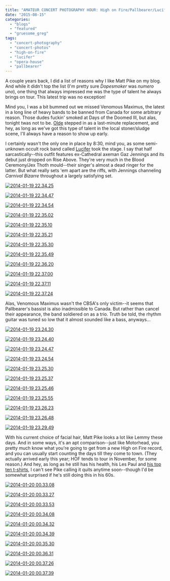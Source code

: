 ```yaml
---
title: "AMATEUR CONCERT PHOTOGRAPHY HOUR: High on Fire/Pallbearer/Lucifer @ Opera House, August 13, 2015"
date: "2015-08-15"
categories: 
  - "blogs"
  - "featured"
  - "gruesome_greg"
tags: 
  - "concert-photography"
  - "concert-photos"
  - "high-on-fire"
  - "lucifer"
  - "opera-house"
  - "pallbearer"
---
```


A couple years back, I did a list of reasons why I like Matt Pike on my blog. And while it didn't top the list (I'm pretty sure _Dopesmoker_ was _numero uno_), one thing that always impressed me was the type of talent he always brings on tour. This latest trip was no exception!

Mind you, I was a bit bummed out we missed Venomous Maximus, the latest in a long line of heavy bands to be banned from Canada for some arbitrary reason. Those dudes fuckin' smoked at Days of the Doomed III, but alas, tonight twas not to be. [Olde](https://hypaethralrecords.bandcamp.com/album/i) stepped in as a last-minute replacement, and hey, as long as we've got this type of talent in the local stoner/sludge scene, I'll always have a reason to show up early.

I certainly wasn't the only one in place by 8:30, mind you, as some semi-unknown occult rock band called [Lucifer](http://www.riseaboverecords.com/artists/riseaboveartists/lucifer/) took the stage. I say that half sarcastically--this outfit features ex-Cathedral axeman Gaz Jennings and its debut just dropped on Rise Above. They're very much in the Blood Ceremony/Jex Thoth mould--their singer's almost a dead ringer for the latter. But what really sets 'em apart are the riffs, with Jennings channeling _Carnival Bizarre_ throughout a largely satisfying set.

[![2014-01-19 22.34.25](https://hellbound.ca/wp-content/uploads/2015/08/2014-01-19-22.34.25-1024x768.jpg)](https://hellbound.ca/wp-content/uploads/2015/08/2014-01-19-22.34.25.jpg)

[![2014-01-19 22.34.47](https://hellbound.ca/wp-content/uploads/2015/08/2014-01-19-22.34.47.jpg)](https://hellbound.ca/wp-content/uploads/2015/08/2014-01-19-22.34.47.jpg)

[![2014-01-19 22.34.54](https://hellbound.ca/wp-content/uploads/2015/08/2014-01-19-22.34.54.jpg)](https://hellbound.ca/wp-content/uploads/2015/08/2014-01-19-22.34.54.jpg)

[![2014-01-19 22.35.02](https://hellbound.ca/wp-content/uploads/2015/08/2014-01-19-22.35.02.jpg)](https://hellbound.ca/wp-content/uploads/2015/08/2014-01-19-22.35.02.jpg)

[![2014-01-19 22.35.10](https://hellbound.ca/wp-content/uploads/2015/08/2014-01-19-22.35.10.jpg)](https://hellbound.ca/wp-content/uploads/2015/08/2014-01-19-22.35.10.jpg)

[![2014-01-19 22.35.21](https://hellbound.ca/wp-content/uploads/2015/08/2014-01-19-22.35.21.jpg)](https://hellbound.ca/wp-content/uploads/2015/08/2014-01-19-22.35.21.jpg)

[![2014-01-19 22.35.30](https://hellbound.ca/wp-content/uploads/2015/08/2014-01-19-22.35.30.jpg)](https://hellbound.ca/wp-content/uploads/2015/08/2014-01-19-22.35.30.jpg)

[![2014-01-19 22.35.49](https://hellbound.ca/wp-content/uploads/2015/08/2014-01-19-22.35.49.jpg)](https://hellbound.ca/wp-content/uploads/2015/08/2014-01-19-22.35.49.jpg)

[![2014-01-19 22.36.20](https://hellbound.ca/wp-content/uploads/2015/08/2014-01-19-22.36.20.jpg)](https://hellbound.ca/wp-content/uploads/2015/08/2014-01-19-22.36.20.jpg)

[![2014-01-19 22.37.00](https://hellbound.ca/wp-content/uploads/2015/08/2014-01-19-22.37.00.jpg)](https://hellbound.ca/wp-content/uploads/2015/08/2014-01-19-22.37.00.jpg)

[![2014-01-19 22.37.11](https://hellbound.ca/wp-content/uploads/2015/08/2014-01-19-22.37.11-1024x768.jpg)](https://hellbound.ca/wp-content/uploads/2015/08/2014-01-19-22.37.11.jpg)

[![2014-01-19 22.37.24](https://hellbound.ca/wp-content/uploads/2015/08/2014-01-19-22.37.24-1024x768.jpg)](https://hellbound.ca/wp-content/uploads/2015/08/2014-01-19-22.37.24.jpg)

Alas, Venomous Maximus wasn't the CBSA's only victim--it seems that Pallbearer's bassist is also inadmissible to Canada. But rather than cancel their appearance, the band soldiered on as a trio. Truth be told, the rhythm guitar was tuned so low that it almost sounded like a bass, anyways...

[![2014-01-19 23.24.30](https://hellbound.ca/wp-content/uploads/2015/08/2014-01-19-23.24.30-1024x768.jpg)](https://hellbound.ca/wp-content/uploads/2015/08/2014-01-19-23.24.30.jpg)

[![2014-01-19 23.24.40](https://hellbound.ca/wp-content/uploads/2015/08/2014-01-19-23.24.40.jpg)](https://hellbound.ca/wp-content/uploads/2015/08/2014-01-19-23.24.40.jpg)

[![2014-01-19 23.24.47](https://hellbound.ca/wp-content/uploads/2015/08/2014-01-19-23.24.47.jpg)](https://hellbound.ca/wp-content/uploads/2015/08/2014-01-19-23.24.47.jpg)

[![2014-01-19 23.24.54](https://hellbound.ca/wp-content/uploads/2015/08/2014-01-19-23.24.54.jpg)](https://hellbound.ca/wp-content/uploads/2015/08/2014-01-19-23.24.54.jpg)

[![2014-01-19 23.25.30](https://hellbound.ca/wp-content/uploads/2015/08/2014-01-19-23.25.30.jpg)](https://hellbound.ca/wp-content/uploads/2015/08/2014-01-19-23.25.30.jpg)

[![2014-01-19 23.25.37](https://hellbound.ca/wp-content/uploads/2015/08/2014-01-19-23.25.37.jpg)](https://hellbound.ca/wp-content/uploads/2015/08/2014-01-19-23.25.37.jpg)

[![2014-01-19 23.25.46](https://hellbound.ca/wp-content/uploads/2015/08/2014-01-19-23.25.46.jpg)](https://hellbound.ca/wp-content/uploads/2015/08/2014-01-19-23.25.46.jpg)

[![2014-01-19 23.25.55](https://hellbound.ca/wp-content/uploads/2015/08/2014-01-19-23.25.55.jpg)](https://hellbound.ca/wp-content/uploads/2015/08/2014-01-19-23.25.55.jpg)

[![2014-01-19 23.26.23](https://hellbound.ca/wp-content/uploads/2015/08/2014-01-19-23.26.23.jpg)](https://hellbound.ca/wp-content/uploads/2015/08/2014-01-19-23.26.23.jpg)

[![2014-01-19 23.26.48](https://hellbound.ca/wp-content/uploads/2015/08/2014-01-19-23.26.48.jpg)](https://hellbound.ca/wp-content/uploads/2015/08/2014-01-19-23.26.48.jpg)

[![2014-01-19 23.29.49](https://hellbound.ca/wp-content/uploads/2015/08/2014-01-19-23.29.49-1024x768.jpg)](https://hellbound.ca/wp-content/uploads/2015/08/2014-01-19-23.29.49.jpg)

With his current choice of facial hair, Matt Pike looks a lot like Lemmy these days. And in some ways, it's an apt comparison--just like Motorhead, you pretty much know what you're going to get from a new High on Fire record, and you can usually start counting the days till they come to town. (They actually arrived early this year; HOF tends to tour in November, for some reason.) And hey, as long as he still has his health, his Les Paul and [his top ten t-shirts](http://www.metalsucks.net/2010/09/16/matt-pikes-top-ten-t-shirts/), I can't see Pike calling it quits anytime soon--though I'd be somewhat surprised if he's still doing this in his 60s.

[![2014-01-20 00.33.08](https://hellbound.ca/wp-content/uploads/2015/08/2014-01-20-00.33.08.jpg)](https://hellbound.ca/wp-content/uploads/2015/08/2014-01-20-00.33.08.jpg)

[![2014-01-20 00.33.27](https://hellbound.ca/wp-content/uploads/2015/08/2014-01-20-00.33.27.jpg)](https://hellbound.ca/wp-content/uploads/2015/08/2014-01-20-00.33.27.jpg)

[![2014-01-20 00.33.53](https://hellbound.ca/wp-content/uploads/2015/08/2014-01-20-00.33.53.jpg)](https://hellbound.ca/wp-content/uploads/2015/08/2014-01-20-00.33.53.jpg)

[![2014-01-20 00.34.08](https://hellbound.ca/wp-content/uploads/2015/08/2014-01-20-00.34.08-1024x768.jpg)](https://hellbound.ca/wp-content/uploads/2015/08/2014-01-20-00.34.08.jpg)

[![2014-01-20 00.34.32](https://hellbound.ca/wp-content/uploads/2015/08/2014-01-20-00.34.32.jpg)](https://hellbound.ca/wp-content/uploads/2015/08/2014-01-20-00.34.32.jpg)

[![2014-01-20 00.34.39](https://hellbound.ca/wp-content/uploads/2015/08/2014-01-20-00.34.39.jpg)](https://hellbound.ca/wp-content/uploads/2015/08/2014-01-20-00.34.39.jpg)

[![2014-01-20 00.35.30](https://hellbound.ca/wp-content/uploads/2015/08/2014-01-20-00.35.30.jpg)](https://hellbound.ca/wp-content/uploads/2015/08/2014-01-20-00.35.30.jpg)

[![2014-01-20 00.36.31](https://hellbound.ca/wp-content/uploads/2015/08/2014-01-20-00.36.31.jpg)](https://hellbound.ca/wp-content/uploads/2015/08/2014-01-20-00.36.31.jpg)

[![2014-01-20 00.37.26](https://hellbound.ca/wp-content/uploads/2015/08/2014-01-20-00.37.26.jpg)](https://hellbound.ca/wp-content/uploads/2015/08/2014-01-20-00.37.26.jpg)

[![2014-01-20 00.37.39](https://hellbound.ca/wp-content/uploads/2015/08/2014-01-20-00.37.39-1024x768.jpg)](https://hellbound.ca/wp-content/uploads/2015/08/2014-01-20-00.37.39.jpg)
